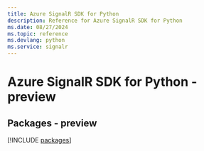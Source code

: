 ```yaml
---
title: Azure SignalR SDK for Python
description: Reference for Azure SignalR SDK for Python
ms.date: 08/27/2024
ms.topic: reference
ms.devlang: python
ms.service: signalr
---
```

# Azure SignalR SDK for Python - preview
## Packages - preview
[!INCLUDE [packages](signalr-index.md)]